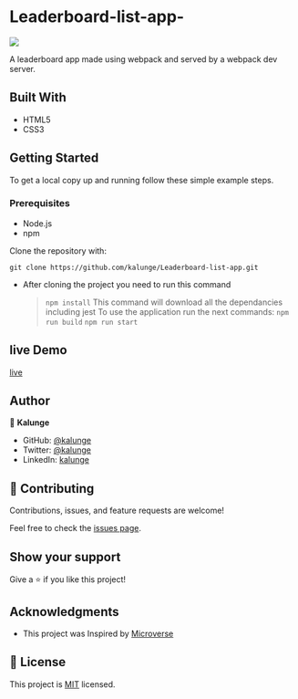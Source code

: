 # Leaderboard-list-app-
![](https://img.shields.io/badge/microverse-blueviolet)

A leaderboard app made using webpack and served by a webpack dev server.


## Built With

- HTML5
- CSS3


## Getting Started

To get a local copy up and running follow these simple example steps.

### Prerequisites

- Node.js
- npm


Clone the repository with:

```
git clone https://github.com/kalunge/Leaderboard-list-app.git
```

- After cloning the project you need to run this command

  > `npm install`
  > This command will download all the dependancies including jest
  > To use the application run the next commands:
  > `npm run build`
  > `npm run start`

## live Demo
[live](https://kalunge.github.io/Leaderboard-list-app-/)

## Author

👤 **Kalunge**

- GitHub: [@kalunge](https://github.com/kalunge)
- Twitter: [@kalunge](https://twitter.com/titus_muthomi)
- LinkedIn: [kalunge](https://linkedin.com/in/titus_muthomi)

## 🤝 Contributing

Contributions, issues, and feature requests are welcome!

Feel free to check the [issues page](https://github.com/ShinobiWarior/To_Do_list/issues/).

## Show your support

Give a ⭐️ if you like this project!

## Acknowledgments

- This project was Inspired by [Microverse](https://www.microverse.org/?grsf=w9rx3c)

## 📝 License

This project is [MIT](lic.url) licensed.